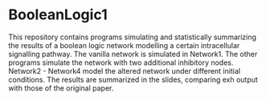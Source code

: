# BooleanLogic1
This repository contains programs simulating and statistically summarizing the results of a boolean logic network modelling a certain intracellular signalling pathway. 
The vanilla network is simulated in Network1. 
The other programs simulate the network with two additional inhibitory nodes. 
Network2 - Network4 model the altered network under different initial conditions.
The results are summarized in the slides, comparing exh output with those of the original paper.